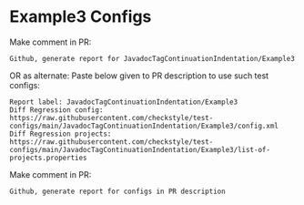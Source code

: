 # Example3 Configs
Make comment in PR:
```
Github, generate report for JavadocTagContinuationIndentation/Example3
```
OR as alternate:
Paste below given to PR description to use such test configs:
```
Report label: JavadocTagContinuationIndentation/Example3
Diff Regression config: https://raw.githubusercontent.com/checkstyle/test-configs/main/JavadocTagContinuationIndentation/Example3/config.xml
Diff Regression projects: https://raw.githubusercontent.com/checkstyle/test-configs/main/JavadocTagContinuationIndentation/Example3/list-of-projects.properties
```
Make comment in PR:
```
Github, generate report for configs in PR description
```
